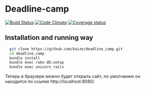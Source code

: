 # Deadline-camp
[![Build
Status](https://secure.travis-ci.org/kaize/deadline_camp.png)](http://travis-ci.org/kaize/deadline_camp)
[![Code
Climate](https://codeclimate.com/badge.png)](https://codeclimate.com/github/kaize/deadline_camp)
[![Coverage
status](https://coveralls.io/repos/kaize/deadline_camp/badge.png?branch=develop)](https://coveralls.io/r/kaize/deadline_camp/)

## Installation and running way
```sh
  git clone https://github.com/kaize/deadline_camp.git
  cd deadline_camp
  bundle install
  bundle exec rake db:setup
  bundle exec unicorn_rails
```

  Теперь в браузере можно будет открыть сайт, по умолчанию он находится
по ссылке http://localhost:8080/
